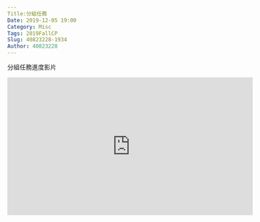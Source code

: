 ```yaml
---
Title:分組任務 
Date: 2019-12-05 19:00
Category: Misc
Tags: 2019FallCP
Slug: 40823228-1934
Author: 40823228
---
```

分組任務進度影片

<iframe width="560" height="315" src="https://www.youtube.com/embed/peZEpX8sFkE" frameborder="0" allow="accelerometer; autoplay; encrypted-media; gyroscope; picture-in-picture" allowfullscreen></iframe>